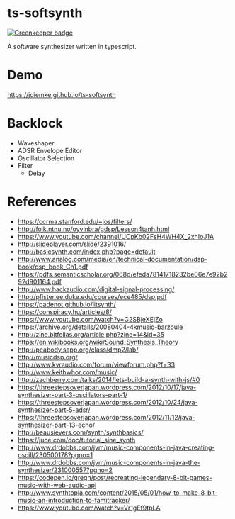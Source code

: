 # ts-softsynth

[![Greenkeeper badge](https://badges.greenkeeper.io/jdiemke/ts-softsynth.svg)](https://greenkeeper.io/)

A software synthesizer written in typescript.

# Demo
https://jdiemke.github.io/ts-softsynth

# Backlock
* Waveshaper
* ADSR Envelope Editor
* Oscillator Selection
* Filter
    * Delay

# References
* https://ccrma.stanford.edu/~jos/filters/
* http://folk.ntnu.no/oyvinbra/gdsp/Lesson4tanh.html
* https://www.youtube.com/channel/UCpKb02FsH4WH4X_2xhIoJ1A
* http://slideplayer.com/slide/2391016/
* http://basicsynth.com/index.php?page=default
* http://www.analog.com/media/en/technical-documentation/dsp-book/dsp_book_Ch1.pdf
* https://pdfs.semanticscholar.org/068d/efeda78141718232be06e7e92b292d901164.pdf
* http://www.hackaudio.com/digital-signal-processing/
* http://pfister.ee.duke.edu/courses/ece485/dsp.pdf
* https://padenot.github.io/litsynth/
* https://conspiracy.hu/articles/8/
* https://www.youtube.com/watch?v=G2SBjeXEjZo
* https://archive.org/details/20080404-4kmusic-barzoule
* http://zine.bitfellas.org/article.php?zine=14&id=35
* https://en.wikibooks.org/wiki/Sound_Synthesis_Theory
* http://peabody.sapp.org/class/dmp2/lab/
* http://musicdsp.org/
* http://www.kvraudio.com/forum/viewforum.php?f=33
* http://www.keithwhor.com/music/
* http://zachberry.com/talks/2014/lets-build-a-synth-with-js/#0
* https://threestepsoverjapan.wordpress.com/2012/10/17/java-synthesizer-part-3-oscillators-part-1/
* https://threestepsoverjapan.wordpress.com/2012/10/24/java-synthesizer-part-5-adsr/
* https://threestepsoverjapan.wordpress.com/2012/11/12/java-synthesizer-part-13-echo/
* http://beausievers.com/synth/synthbasics/
* https://juce.com/doc/tutorial_sine_synth
* http://www.drdobbs.com/jvm/music-components-in-java-creating-oscill/230500178?pgno=1
* http://www.drdobbs.com/jvm/music-components-in-java-the-synthesizer/231000557?pgno=2
* https://codepen.io/gregh/post/recreating-legendary-8-bit-games-music-with-web-audio-api
* http://www.synthtopia.com/content/2015/05/01/how-to-make-8-bit-music-an-introduction-to-famitracker/
* https://www.youtube.com/watch?v=Vr1gEf9tpLA
